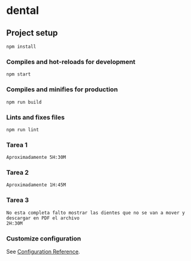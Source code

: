 # dental

## Project setup
```
npm install
```

### Compiles and hot-reloads for development
```
npm start
```

### Compiles and minifies for production
```
npm run build
```

### Lints and fixes files
```
npm run lint
```

### Tarea 1
```
Aproximadamente 5H:30M
```

### Tarea 2
```
Aproximadamente 1H:45M
```

### Tarea 3
```
No esta completa falto mostrar las dientes que no se van a mover y descargar en PDF el archivo
2H:30M
```
### Customize configuration
See [Configuration Reference](https://cli.vuejs.org/config/).
